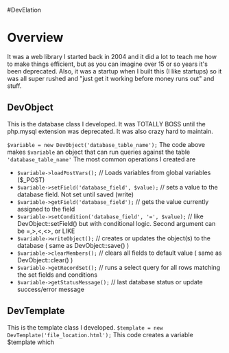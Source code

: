 #DevElation

Overview
===

It was a web library I started back in 2004 and it did a lot to teach me how to make things efficient, but as you can imagine over 15 or so years it's been deprecated. Also, it was a startup when I built this (I like startups) so it was all super rushed and "just get it working before money runs out" and stuff.

DevObject
--- 
This is the database class I developed. It was TOTALLY BOSS until the php.mysql extension was deprecated. It was also crazy hard to maintain. 

`$variable = new DevObject('database_table_name');`
The code above makes `$variable` an object that can run queries against the table `'database_table_name'` The most common operations I created are

- `$variable->loadPostVars();` // Loads variables from global variables ($_POST)
- `$variable->setField('database_field', $value);` // sets a value to the database field. Not set until saved (write)
- `$variable->getField('database_field');` // gets the value currently assigned to the field
- `$variable->setCondition('database_field', '=', $value);` // like DevObject::setField() but with conditional logic. Second argument can be =,>,<,<>, or LIKE
- `$variable->writeObject();` // creates or updates the object(s) to the database ( same as DevObject::save() )
- `$variable->clearMembers();` // clears all fields to default value ( same as DevObject::clear() )
- `$variable->getRecordSet();` // runs a select query for all rows matching the set fields and conditions
- `$variable->getStatusMessage();` // last database status or update success/error message

DevTemplate
---
This is the template class I developed. 
`$template = new DevTemplate('file_location.html');`
This code creates a variable $template which 
